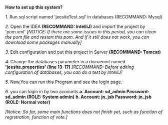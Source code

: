 **How to set up this system?**

  *1.* Run sql script named 'jeesiteTest.sql' in databases (RECOMMAND: Mysql)
  
  *2.* Open the IDEA **(RECOMMAND: IntelliJ)** and import the project by 'pom.xml' *[NOTICE: If there are some issues in this period, you can clean the pom file and restart this pom. And if it still does not work, you can download some packages manually]*
  
  *3.* Edit configuration and put this project in Server **(RECOMMAND: Tomcat)**
  
  *4.* Change the databases parameter in a docuemnt named **'jeesite.properties' (line 13-17)** *[RECOMMAND: Before editing configuration of databases, you can do a test by IntelliJ]*
  
  *5.* Now,You can run this Program and see the login page. 
  
  *6.* you can login in by two acoounts
	**a. Account: sd_admin Password: sd_admin (ROLE: System admin)**
	**b. Account: jn_jsb Password: jn_jsb (ROLE: Normal voter)**
  
  *[Notice: So far, some main functions does not finish yet, such as function of regrstration, function of vote.]*
